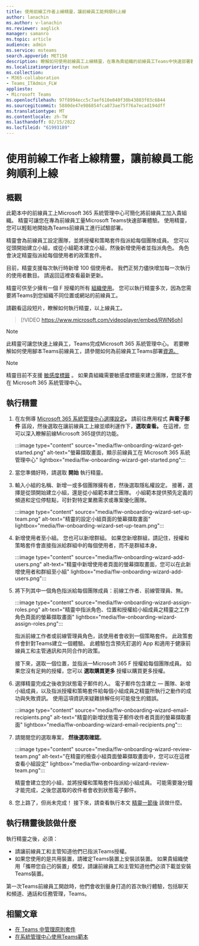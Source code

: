 ```yaml
---
title: 使用前線工作者上線精靈，讓前線員工能夠順利上線
author: lanachin
ms.author: v-lanachin
ms.reviewer: aaglick
manager: samanro
ms.topic: article
audience: admin
ms.service: msteams
search.appverid: MET150
description: 瞭解如何使用前線員工上線精靈，在專為貴組織的前線員工Teams中快速部署體驗。
ms.localizationpriority: medium
ms.collection:
- M365-collaboration
- Teams_ITAdmin_FLW
appliesto:
- Microsoft Teams
ms.openlocfilehash: 97f8994ecc5c7aef610e040f30b43803f03c6844
ms.sourcegitcommit: 5880de47e986854fca873ae75f76a7ecad194dff
ms.translationtype: MT
ms.contentlocale: zh-TW
ms.lasthandoff: 02/15/2022
ms.locfileid: "61993189"
---
```

# <a name="use-the-frontline-worker-onboarding-wizard-to-get-your-frontline-workforce-up-and-running"></a>使用前線工作者上線精靈，讓前線員工能夠順利上線

## <a name="overview"></a>概觀

此範本中的前線員工上Microsoft 365 系統管理中心可簡化將前線員工加入貴組織。 精靈可讓您在專為前線員工量Microsoft Teams快速部署體驗。 使用精靈，您可以輕鬆地開始為Teams前線員工進行試驗部署。

精靈會為前線員工設定團隊，並將授權和策略套件指派給每個[](manage-policy-packages.md)團隊成員。 您可以從頭開始建立小組，或從小組範本建立[](get-started-with-teams-templates-in-the-admin-console.md)小組，然後新增使用者並指派角色。 角色會決定精靈指派給每個使用者的政策套件。

目前，精靈支援每次執行時新增 100 個使用者。 我們正努力儘快增加每一次執行的使用者數目。 請返回這裡查看最新更新。

精靈可供至少擁有一個 F 授權的所有 [組織使用](https://www.microsoft.com/microsoft-365/enterprise/frontline)。 您可以執行精靈多次，因為您需要將Teams到您組織不同位置或網站的前線員工。

請觀看這段短片，瞭解如何執行精靈，以上線員工。

> [!VIDEO https://www.microsoft.com/videoplayer/embed/RWN6oh]

> [!NOTE]
> 此精靈可讓您快速上線員工，Teams完成Microsoft 365 系統管理中心。 若要瞭解如何使用腳本Teams前線員工，請參閱如何為前線員工Teams部署[資源。](flw-scripted-deployment.md)

> [!NOTE]
> 精靈目前不支援 [敏感度標籤](sensitivity-labels.md) 。 如果貴組織需要敏感度標籤來建立團隊，您就不會在 Microsoft 365 系統管理中心。

## <a name="run-the-wizard"></a>執行精靈

1. 在左側導 [Microsoft 365 系統管理中心選擇設定](https://admin.microsoft.com/)**。** 請前往應用程式 **與電子郵件** 區段，然後選取在讓前線員工上線並順利運作下，**選取查看。** 在這裡，您可以深入瞭解前線Microsoft 365提供的功能。

    :::image type="content" source="media/flw-onboarding-wizard-get-started.png" alt-text="螢幕擷取畫面，顯示前線員工在 Microsoft 365 系統管理中心" lightbox="media/flw-onboarding-wizard-get-started.png":::

2. 當您準備好時，請選取 **開始** 執行精靈。

3. 輸入小組的名稱、新增一或多個團隊擁有者，然後選取隱私權設定。 接著，選擇是從頭開始建立小組，還是從小組範本建立團隊。 小組範本提供預先定義的頻道和定位停駐點，可針對特定業務需求或專案優化團隊。

    :::image type="content" source="media/flw-onboarding-wizard-set-up-team.png" alt-text="精靈的設定小組頁面的螢幕擷取畫面" lightbox="media/flw-onboarding-wizard-set-up-team.png":::

4. 新增使用者至小組。 您也可以新增群組。 如果您新增群組，請記住，授權和策略套件會直接指派給群組中的每個使用者，而不是群組本身。

    :::image type="content" source="media/flw-onboarding-wizard-add-users.png" alt-text="精靈中新增使用者頁面的螢幕擷取畫面，您可以在此新增使用者和群組至小組" lightbox="media/flw-onboarding-wizard-add-users.png":::

5. 將下列其中一個角色指派給每個團隊成員：前線工作者、前線管理員、無。 
  
    :::image type="content" source="media/flw-onboarding-wizard-assign-roles.png" alt-text="精靈中指派角色、位置和授權給小組成員之精靈之工作角色頁面的螢幕擷取畫面" lightbox="media/flw-onboarding-wizard-assign-roles.png":::

    指派前線工作者或前線管理員角色，該使用者會收到一個策略套件。 此政策套件會針對Teams建立一個體驗。 此體驗包含預先釘選的 App 和適用于健康前線員工和主管通訊和共同合作的政策。

    接下來，選取一個位置，並指派一Microsoft 365 F 授權給每個團隊成員。 如果您沒有足夠的授權，您可以 **選取購買更多** 授權以購買更多授權。  

6. 選擇精靈完成之後收到狀態電子郵件的人。 電子郵件包含建立 &mdash; 團隊、新增小組成員，以及指派授權和策略套件給每個小組成員之精靈所執行之動作的成功與失敗資訊。 使用這項資訊來疑難排解任何可能發生的錯誤。

    :::image type="content" source="media/flw-onboarding-wizard-email-recipients.png" alt-text="精靈的新增狀態電子郵件收件者頁面的螢幕擷取畫面" lightbox="media/flw-onboarding-wizard-email-recipients.png":::

7. 請閱閱您的選取專案， **然後選取確認**。

    :::image type="content" source="media/flw-onboarding-wizard-review-team.png" alt-text="在精靈的檢查小組頁面螢幕擷取畫面中，您可以在這裡查看小組設定" lightbox="media/flw-onboarding-wizard-review-team.png":::

    精靈會建立您的小組，並將授權和策略套件指派給小組成員。 可能需要幾分鐘才能完成，之後您選取的收件者會收到狀態電子郵件。

8. 您上路了，但尚未完成！ 接下來，請查看執行本文 [精靈一節後](#what-to-do-after-running-the-wizard) 該做什麼。

## <a name="what-to-do-after-running-the-wizard"></a>執行精靈後該做什麼

執行精靈之後，必須：

- 請讓前線員工和主管知道他們已指派Teams授權。
- 如果您使用的是共用裝置，請確定Teams裝置上安裝該裝置。 如果貴組織使用「攜帶您自己的裝置」模型，請讓前線員工和主管知道他們必須下載並安裝Teams裝置。

第一次Teams前線員工開啟時，他們會收到量身打造的首次執行體驗，包括聊天和頻道、通話和任務管理，Teams。

## <a name="related-articles"></a>相關文章

- [在 Teams 中管理原則套件](manage-policy-packages.md)
- [在系統管理中心使用Teams範本](get-started-with-teams-templates-in-the-admin-console.md)
